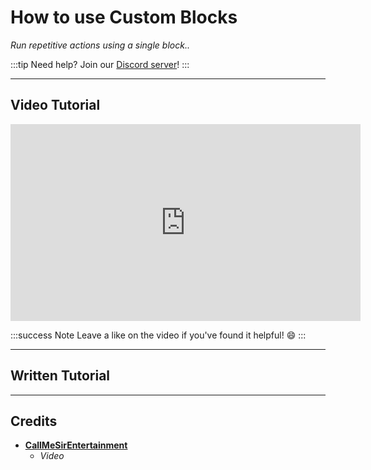 # How to use Custom Blocks
*Run repetitive actions using a single block..*

:::tip
Need help? Join our [Discord server](https://dsc.gg/inventutor)!
:::

***

## Video Tutorial

<iframe width="560" height="315" src="https://www.youtube-nocookie.com/embed/NexDUJbNqJ4?si=cYAKk8jj2NSwvJ22" title="YouTube video player" frameborder="0" allow="accelerometer; autoplay; clipboard-write; encrypted-media; gyroscope; picture-in-picture; web-share" referrerpolicy="strict-origin-when-cross-origin" allowfullscreen></iframe>

:::success Note
Leave a like on the video if you've found it helpful! 😄
:::
***

## Written Tutorial



***

## Credits
- **[CallMeSirEntertainment](https://cmse.carrd.co/)**
  - *Video*

